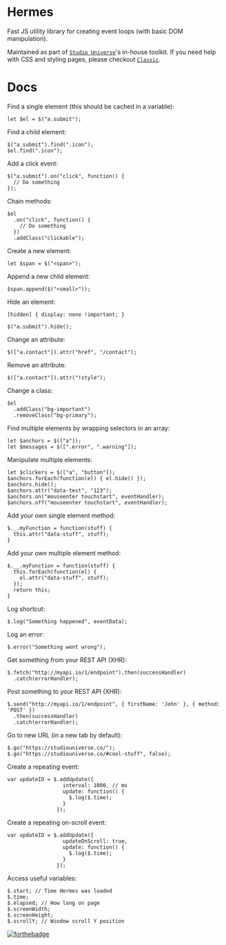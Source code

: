 # Hermes

Fast JS utility library for creating event loops (with basic DOM manipulation).

Maintained as part of [`Studio Universe`](https://studiouniverse.co)'s in-house toolkit. If you need help with CSS and styling pages, please checkout [`Classic`](https://github.com/studiouniverse/Classic).

# Docs

Find a single element (this should be cached in a variable):

    let $el = $("a.submit");

Find a child element:

    $("a.submit").find(".icon");
    $el.find(".icon");

Add a click event:

    $("a.submit").on("click", function() {
      // Do something
    });

Chain methods:

    $el
      .on("click", function() {
        // Do something
      })
      .addClass("clickable");

Create a new element:

    let $span = $("<span>");

Append a new child element:

    $span.append($("<small>"));

Hide an element:

    [hidden] { display: none !important; }

    $("a.submit").hide();

Change an attribute:

    $(["a.contact"]).attr("href", "/contact");

Remove an attribute:

    $(["a.contact"]).attr("!style");

Change a class:

    $el
      .addClass("bg-important")
      .removeClass("bg-primary");

Find multiple elements by wrapping selectors in an array:

    let $anchors = $(["a"]);
    let $messages = $([".error", ".warning"]);

Manipulate multiple elements:

    let $clickers = $(["a", "button"]);
    $anchors.forEach(function(el) { el.hide() });
    $anchors.hide();
    $anchors.attr("data-test", "123");
    $anchors.on("mouseenter touchstart", eventHandler);
    $anchors.off("mouseenter touchstart", eventHandler);

Add your own single element method:

    $._.myFunction = function(stuff) {
      this.attr("data-stuff", stuff);
    }

Add your own multiple element method:

    $.__.myFunction = function(stuff) {
      this.forEach(function(el) {
        el.attr("data-stuff", stuff);
      });
      return this;
    }

Log shortcut:

    $.log("Something happened", eventData);

Log an error:

    $.error("Something went wrong");

Get something from your REST API (XHR):

    $.fetch("http://myapi.io/1/endpoint").then(successHandler)
      .catch(errorHandler);

Post something to your REST API (XHR):

    $.send("http://myapi.io/1/endpoint", { firstName: 'John' }, { method: 'POST' })
      .then(successHandler)
      .catch(errorHandler);

Go to new URL (in a new tab by default):

    $.go("https://studiouniverse.co/");
    $.go("https://studiouniverse.co/#cool-stuff", false);

Create a repeating event:

    var updateID = $.addUpdate({
                      interval: 1000, // ms
                      update: function() {
                        $.log($.time);
                      }
                    });

Create a repeating on-scroll event:

    var updateID = $.addUpdate({
                      updateOnScroll: true,
                      update: function() {
                        $.log($.time);
                      }
                    });

Access useful variables:

    $.start; // Time Hermes was loaded
    $.time;
    $.elapsed; // How long on page
    $.screenWidth;
    $.screenHeight;
    $.scrollY; // Window scroll Y position

[![forthebadge](http://forthebadge.com/images/badges/60-percent-of-the-time-works-every-time.svg)](http://forthebadge.com)
